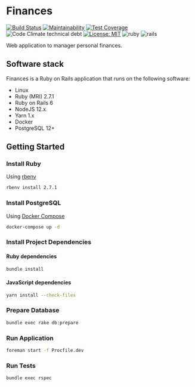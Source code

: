 # Finances

[![Build Status](https://travis-ci.org/ramonsantos/finances.svg?branch=master)](https://travis-ci.org/ramonsantos/finances)
[![Maintainability](https://api.codeclimate.com/v1/badges/db90ecff0ae3a8718b6d/maintainability)](https://codeclimate.com/github/ramonsantos/finances/maintainability)
[![Test Coverage](https://api.codeclimate.com/v1/badges/db90ecff0ae3a8718b6d/test_coverage)](https://codeclimate.com/github/ramonsantos/finances/test_coverage)
![Code Climate technical debt](https://img.shields.io/codeclimate/tech-debt/ramonsantos/finances)
[![License: MIT](https://img.shields.io/badge/License-MIT-blue.svg)](https://opensource.org/licenses/MIT)
![ruby](https://img.shields.io/badge/ruby-2.7.1-dc143c)
![rails](https://img.shields.io/badge/rails-6.0.3.1-dc143c)

Web application to manager personal finances.

## Software stack

Finances is a Ruby on Rails application that runs on the following software:

* Linux
* Ruby (MRI) 2.7.1
* Ruby on Rails 6
* NodeJS 12.x
* Yarn 1.x
* Docker
* PostgreSQL 12+

## Getting Started

### Install Ruby

Using [rbenv](https://github.com/rbenv/rbenv)

``` bash
rbenv install 2.7.1
```

### Install PostgreSQL

Using [Docker Compose](https://docs.docker.com/compose/)

``` bash
docker-compose up -d
```

### Install Project Dependencies

#### Ruby dependencies

``` bash
bundle install
```

#### JavaScript dependencies

``` bash
yarn install --check-files
```

### Prepare Database

``` bash
bundle exec rake db:prepare
```

### Run Application

``` bash
foreman start -f Procfile.dev
```

### Run Tests

``` bash
bundle exec rspec
```
